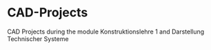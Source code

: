 # CAD-Projects
CAD Projects during the module Konstruktionslehre 1 and Darstellung Technischer Systeme
